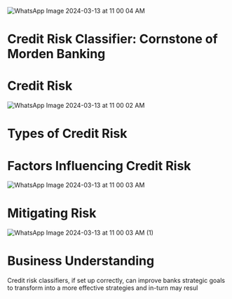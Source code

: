 
![WhatsApp Image 2024-03-13 at 11 00 04 AM](https://github.com/georgembugua00/credit_risk_classifier/assets/151632200/e868325d-6e76-4b72-b0b4-02d0eab1469b)

# Credit Risk Classifier: Cornstone of Morden Banking

# Credit Risk
![WhatsApp Image 2024-03-13 at 11 00 02 AM](https://github.com/georgembugua00/credit_risk_classifier/assets/151632200/ff3ecff5-2668-4972-8036-21893a077672)

# Types of Credit Risk

# Factors Influencing Credit Risk

![WhatsApp Image 2024-03-13 at 11 00 03 AM](https://github.com/georgembugua00/credit_risk_classifier/assets/151632200/d33a3ac1-346f-46e2-9fe4-e02c57311b2b)


# Mitigating Risk

![WhatsApp Image 2024-03-13 at 11 00 03 AM (1)](https://github.com/georgembugua00/credit_risk_classifier/assets/151632200/80b43b93-eae4-4042-b1bf-f40b30246a04)


# Business Understanding
Credit risk classifiers, if set up correctly, can improve banks strategic goals to transform into a more effective strategies and in-turn may resul
